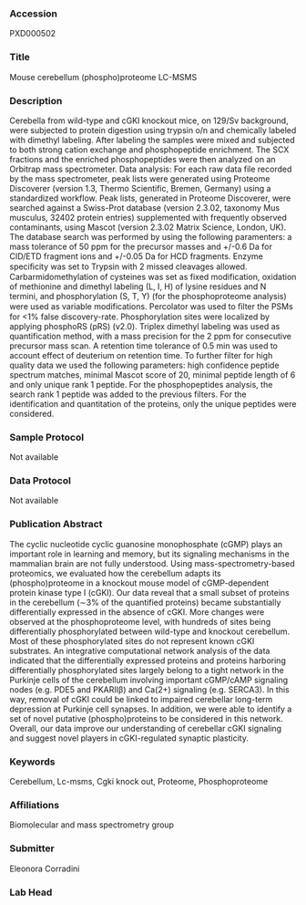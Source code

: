 ### Accession
PXD000502

### Title
Mouse cerebellum (phospho)proteome LC-MSMS

### Description
Cerebella from wild-type  and cGKI knockout mice, on 129/Sv background, were subjected to protein digestion using trypsin o/n and chemically labeled with dimethyl labeling.  After labeling the samples were mixed and subjected to both strong cation exchange and phosphopeptide enrichment. The SCX fractions and the enriched phosphopeptides were then analyzed on an Orbitrap mass spectrometer. Data analysis: For each raw data file recorded by the mass spectrometer, peak lists were generated using Proteome Discoverer (version 1.3, Thermo Scientific, Bremen, Germany) using a standardized workflow. Peak lists, generated in Proteome Discoverer, were searched against a Swiss-Prot database (version 2.3.02, taxonomy Mus musculus, 32402 protein entries) supplemented with frequently observed contaminants, using Mascot (version 2.3.02 Matrix Science, London, UK). The database search was performed by using the following paramenters: a mass tolerance of 50 ppm for the precursor masses and +/-0.6 Da for CID/ETD fragment ions and +/-0.05 Da for HCD fragments. Enzyme speciﬁcity was set to Trypsin with 2 missed cleavages allowed. Carbarmidomethylation of cysteines was set as fixed modification, oxidation of methionine and dimethyl labeling (L, I, H) of lysine residues and N termini, and phosphorylation (S, T, Y) (for the phosphoproteome analysis) were used as variable modifications. Percolator was used to ﬁlter the PSMs for <1% false discovery-rate. Phosphorylation sites were localized by applying phosphoRS (pRS) (v2.0). Triplex dimethyl labeling was used as quantification method, with a mass precision for the 2 ppm for consecutive precursor mass scan. A retention time tolerance of 0.5 min was used to account effect of deuterium on retention time. To further filter for high quality data we used the following parameters: high confidence peptide spectrum matches, minimal Mascot score of 20, minimal peptide length of 6 and only unique rank 1 peptide. For the phosphopeptides analysis, the search rank 1 peptide was added to the previous filters. For the identification and quantitation of the proteins, only the unique peptides were considered.

### Sample Protocol
Not available

### Data Protocol
Not available

### Publication Abstract
The cyclic nucleotide cyclic guanosine monophosphate (cGMP) plays an important role in learning and memory, but its signaling mechanisms in the mammalian brain are not fully understood. Using mass-spectrometry-based proteomics, we evaluated how the cerebellum adapts its (phospho)proteome in a knockout mouse model of cGMP-dependent protein kinase type I (cGKI). Our data reveal that a small subset of proteins in the cerebellum (&#x223c;3% of the quantified proteins) became substantially differentially expressed in the absence of cGKI. More changes were observed at the phosphoproteome level, with hundreds of sites being differentially phosphorylated between wild-type and knockout cerebellum. Most of these phosphorylated sites do not represent known cGKI substrates. An integrative computational network analysis of the data indicated that the differentially expressed proteins and proteins harboring differentially phosphorylated sites largely belong to a tight network in the Purkinje cells of the cerebellum involving important cGMP/cAMP signaling nodes (e.g. PDE5 and PKARII&#x3b2;) and Ca(2+) signaling (e.g. SERCA3). In this way, removal of cGKI could be linked to impaired cerebellar long-term depression at Purkinje cell synapses. In addition, we were able to identify a set of novel putative (phospho)proteins to be considered in this network. Overall, our data improve our understanding of cerebellar cGKI signaling and suggest novel players in cGKI-regulated synaptic plasticity.

### Keywords
Cerebellum, Lc-msms, Cgki knock out, Proteome, Phosphoproteome

### Affiliations
Biomolecular and mass spectrometry group

### Submitter
Eleonora Corradini

### Lab Head


